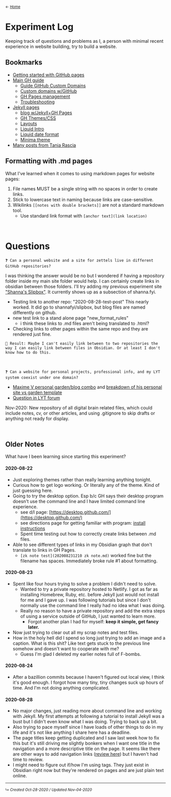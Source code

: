 <small>← [Home](../../page-1)</small>

# Experiment Log
Keeping track of questions and problems as I, a person with minimal recent experience in website building, try to build a website.
<!--Add a table of contents if this page gets too long?-->

## Bookmarks
- [Getting started with GitHub pages](https://guides.github.com/features/pages/)
- [Main GH guide](https://docs.github.com/en/github/working-with-github-pages) 
	- [Guide GitHub Custom Domains](https://medium.com/@hossainkhan/using-custom-domain-for-github-pages-86b303d3918a) 
	- [Custom domains w/GitHub](https://docs.github.com/en/free-pro-team@latest/github/working-with-github-pages/about-custom-domains-and-github-pages) 
	- [GH Pages management](https://docs.github.com/en/free-pro-team@latest/github/working-with-github-pages/managing-a-custom-domain-for-your-github-pages-site)
	- [Troubleshooting](https://docs.github.com/en/free-pro-team@latest/github/working-with-github-pages/troubleshooting-custom-domains-and-github-pages)
- [Jekyll pages](https://docs.github.com/en/github/working-with-github-pages/setting-up-a-github-pages-site-with-jekyll) 
	- [blog w/Jekyll+GH Pages](https://kalyanv.com/2018/09/12/build-a-blog-using-jekyll-and-deploy-to-github-pages-and-set-custom-domain.html)
	- [GH Themes/CSS](https://docs.github.com/en/github/working-with-github-pages/adding-a-theme-to-your-github-pages-site-using-jekyll)
	- [Layouts](https://jekyllrb.com/docs/step-by-step/04-layouts/)
	- [Liquid Intro](https://shopify.github.io/liquid/basics/introduction/)
	- [Liquid date format](https://shopify.github.io/liquid/filters/date/)
	- [Minima theme](https://github.com/jekyll/minima)
- [Many posts from Tania Rascia](https://www.taniarascia.com/)



## Formatting with .md pages
What I've learned when it comes to using markdown pages for website pages: 
1. File names MUST be a single string with no spaces in order to create links.
2. Stick to lowercase text in naming because links are case-sensitive.
3. Wikilinks `[[notes with double brackets]]` are not a standard markdown tool.
	- Use standard link format with `[anchor text](link location)`


<br>

# Questions


`❓ Can a personal website and a site for zettels live in different GitHub repositories?`

I was thinking the answer would be no but I wondered if having a repository folder inside my main site folder would help. I can certainly create links in obsidian between those folders. I'll try adding my previous experiment site ["Shanna's Slipbox"](https://shannaseigel.github.io/slipbox/). It currently shows up as a subsection of shanna.fyi.
- Testing link to another repo: "2020-08-28-test-post" This nearly worked. It did go to shannafyi/slipbox, but blog files are named differently on github.
- new test link to a stand alone page "new_format_rules"	
	- i think these links to .md files aren't being translated to .html?
- Checking links to other pages within the same repo and they are rendered just fine.

`🧪 Result: Maybe I can't easily link between to two repositories the way I can easily link between files in Obsidian. Or at least I don't know how to do this.`

<br>

`❓ Can a website for personal projects, professional info, and my LYT system coexist under one domain?`

- [Maxime V personal garden/blog combo](https://maximevaillancourt.com/) and [breakdown of his personal site vs garden template](https://github.com/maximevaillancourt/digital-garden-jekyll-template/issues/19)
- [Question in LYT forum](https://forum.linkingyourthinking.com/t/thoughts-on-online-notes-personal-website/157)

Nov-2020: New repository of all digital brain related files, which could include notes, cv, or other articles, and using .gitignore to skip drafts or anything not ready for display.


<br>

## Older Notes
What have I been learning since starting this experiment?

#### 2020-08-22
- Just exploring themes rather than really learning anything tonight. 
- Curious how to get logo working. Or literally any of the theme. Kind of just guessing here.
- Going to try the desktop option. Esp b/c GH says their desktop program doesn't use the command line and I have limited command line experience.
  - see d/l page: [https://desktop.github.com/](https://desktop.github.com/)
  - see directions page for getting familiar with program: [install instructions](https://docs.github.com/en/desktop/installing-and-configuring-github-desktop/creating-your-first-repository-using-github-desktop)
  - Spent time testing out how to correctly create links between .md files.
- Able to see different types of links in my Obsidian graph that don't translate to links in GH Pages.
	- `[zk note test](202008231210 zk note.md)` worked fine but the filename has spaces. Immediately broke rule #1 about formatting.

#### 2020-08-23
- Spent like four hours trying to solve a problem I didn't need to solve.
	- Wanted to try a private repository hosted to Netlify. I got as far as installing Homebrew, Ruby, etc. before Jekyll just would not install for me and I gave up. I was following tutorials but since I don't normally use the command line I really had no idea what I was doing.
	- Really no reason to have a private repository and add the extra steps of using a service outside of GitHub, I just wanted to learn more.
		- Forgot another plan I had for myself: **keep it simple, get fancy later.** 
- Now just trying to clear out all my scrap notes and test files.
- How in the holy hell did I spend so long just trying to add an image and a caption. What is this shit? Like text gets stuck to the previous line somehow and doesn't want to cooperate with me?
	- Guess I'm glad I deleted my earlier notes full of F-bombs.

#### 2020-08-24
- After a bazillion commits because I haven't figured out local view, I think it's good enough. I forgot how many tiny, tiny changes suck up hours of time. And I'm not doing anything complicated.

#### 2020-08-28
- No major changes, just reading more about command line and working with Jekyll. My first attempts at following a tutorial to install Jekyll was a bust but I didn't even know what I was doing. Trying to back up a bit.
- Also trying to pace myself since I have loads of other things to do in my life and it's not like anything I share here has a deadline.
- The page titles keep getting duplicated and I saw last week how to fix this but it's still driving me slightly bonkers when I want one title in the navigation and a more descriptive title on the page. It seems like there are other ways to add navigation links ([review here](https://jekyllrb.com/tutorials/navigation/)) but I haven't had time to review.
- I might need to figure out if/how I'm using tags. They just exist in Obsidian right now but they're rendered on pages and are just plain text online.








------------------------
<small>↳ <i>Created Oct-28-2020 / Updated Nov-04-2020 </i></small>